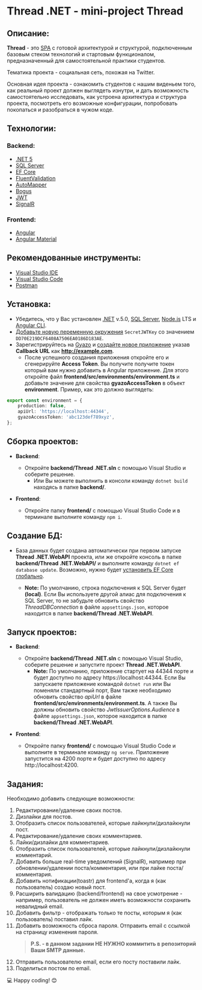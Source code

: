 # Thread .NET - mini-project Thread

## Описание:

**Thread** - это [SPA](https://medium.com/@NeotericEU/single-page-application-vs-multiple-page-application-2591588efe58) с готовой архитектурой и структурой, подключенным базовым стеком технологий и стартовым функционалом, предназначенный для самостоятельной практики студентов.

Тематика проекта - социальная сеть, похожая на Twitter.

Основная идея проекта - ознакомить студентов с нашим виденьем того, как реальный проект должен выглядеть изнутри, и дать возможность самостоятельно исследовать, как устроена архитектура и структура проекта, посмотреть его возможные конфигурации, попробовать покопаться и разобраться в чужом коде.

## Технологии:

### Backend:

-   [.NET 5](https://dotnet.microsoft.com/download)
-   [SQL Server](https://www.microsoft.com/sql-server/sql-server-downloads)
-   [EF Core](https://docs.microsoft.com/ef/core)
-   [FluentValidation](https://github.com/JeremySkinner/FluentValidation)
-   [AutoMapper](https://github.com/AutoMapper/AutoMapper)
-   [Bogus](https://github.com/bchavez/Bogus)
-   [JWT](https://jwt.io)
-   [SignalR](https://dotnet.microsoft.com/apps/aspnet/real-time)

### Frontend:

-   [Angular](https://angular.io)
-   [Angular Material](https://material.angular.io)

## Рекомендованные инструменты:

-   [Visual Studio IDE](https://visualstudio.microsoft.com/vs)
-   [Visual Studio Code](https://code.visualstudio.com)
-   [Postman](https://www.getpostman.com)

## Установка:

-   Убедитесь, что у Вас установлен [.NET](https://dotnet.microsoft.com/download) v.5.0, [SQL Server](https://www.microsoft.com/sql-server/sql-server-downloads), [Node.js](https://nodejs.org/en/) LTS и [Angular CLI](https://angular.io/cli).
-   [Добавьте новую переменную окружения](https://www.twilio.com/blog/2017/01/how-to-set-environment-variables.html) `SecretJWTKey` со значением `DD70E219DCF6408A7506EA0186D183AE`.
-   Зарегистрируйтесь на [Gyazo](https://gyazo.com/signup) и [создайте новое приложение](https://gyazo.com/oauth/applications) указав **Callback URL** как **http://example.com**.
    -   После успешного создания приложения откройте его и сгенерируйте **Access Token**. Вы получите получите токен который вам нужно добавить в Angular приложение. Для этого откройте файл **frontend/src/environments/environment.ts** и добавьте значение для свойства **gyazoAccessToken** в объект **environment**. Пример, как это должно выглядеть:

```typescript
export const environment = {
    production: false,
    apiUrl: 'https://localhost:44344',
    gyazoAccessToken: 'abc123def789xyz',
};
```

## Сборка проектов:

-   **Backend**:

    -   Откройте **backend/Thread .NET.sln** с помощью Visual Studio и соберите решение.
        -   Или Вы можете выполнить в консоли команду `dotnet build` находясь в папке **backend/**.

-   **Frontend**:
    -   Откройте папку **frontend/** с помощью Visual Studio Code и в терминале выполните команду `npm i`.

## Создание БД:

- База данных будет создана автоматически при первом запуске **Thread .NET.WebAPI** проекта, или же откройте консоль в папке **backend/Thread .NET.WebAPI/** и выполните команду `dotnet ef database update`. Возможно, нужно будет [установить EF Core глобально](https://docs.microsoft.com/en-us/ef/core/miscellaneous/cli/dotnet).

    -   **Note:** По умолчанию, строка подключения к SQL Server будет **(local)**. Если Вы используете другой алиас для подключения к SQL Server, то не забудьте обновить свойство _ThreadDBConnection_ в файле `appsettings.json`, которое находится в папке **backend/Thread .NET.WebAPI**.

## Запуск проектов:

-   **Backend**:

    -   Откройте **backend/Thread .NET.sln** с помощью Visual Studio, соберите решение и запустите проект **Thread .NET.WebAPI**.
        -   **Note:** По умолчанию, приложение стартует на 44344 порте и будет доступно по адресу https://localhost:44344. Если Вы запускаете приложение командой `dotnet run` или Вы поменяли стандартный порт, Вам также необходимо обновить свойство _apiUrl_ в файле **frontend/src/environments/environment.ts**. А также Вы должны обновить свойство _JwtIssuerOptions.Audience_ в файле `appsettings.json`, которое находится в папке **backend/Thread .NET.WebAPI**.

-   **Frontend**:
    -   Откройте папку **frontend/** с помощью Visual Studio Code и выполните в терминале команду `ng serve`. Приложение запустится на 4200 порте и будет доступно по адресу http://localhost:4200.

## Задания:

Необходимо добавить следующие возможности:

1. Редактирование/удаление своих постов.
2. Дизлайки для постов.
3. Отобразить список пользователей, которые лайкнули/дизлайкнули пост.
4. Редактирование/удаление своих комментариев.
5. Лайки/дизлайки для комментариев.
6. Отобразить список пользователей, которые лайкнули/дизлайкнули комментарий.
7. Добавить больше real-time уведомлений (SignalR), например при обновлении/удалении поста/комментария, или при лайке поста/комментария.
8. Добавить нотификации(toastr) для frontend'a, когда я (как пользователь) создаю новый пост.
9. Расширить валидацию (backend/frontend) на свое усмотрение - например, пользователь не должен иметь возможности сохранить невалидный email.
10. Добавить фильтр - отображать только те посты, которым я (как пользователь) поставил лайк.
11. Добавить возможность сброса пароля. Отправить email с ссылкой на страницу изменения пароля.
    > **P.S. - в данном задании НЕ НУЖНО коммитить в репозиторий Ваши SMTP данные.**
12. Отправить пользователю email, если его посту поставили лайк.
13. Поделиться постом по email.

💻 Happy coding! 😊
